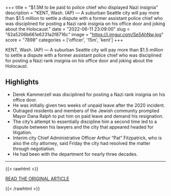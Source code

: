 +++
title = "$1.5M to be paid to police chief who displayed Nazi insignia"
description = "KENT, Wash. (AP) — A suburban Seattle city will pay more than $1.5 million to settle a dispute with a former assistant police chief who was disciplined for posting a Nazi rank insignia on his office door and joking about the Holocaust."
date = "2022-06-11 23:09:00"
slug = "62a5206b661e6231a2f8716c"
image = "https://i.imgur.com/Se5AhNw.jpg"
score = "7898"
categories = ['officer', '15m', 'kent']
+++

KENT, Wash. (AP) — A suburban Seattle city will pay more than $1.5 million to settle a dispute with a former assistant police chief who was disciplined for posting a Nazi rank insignia on his office door and joking about the Holocaust.

## Highlights

- Derek Kammerzell was disciplined for posting a Nazi rank insignia on his office door.
- He was initially given two weeks of unpaid leave after the 2020 incident.
- Outraged residents and members of the Jewish community prompted Mayor Dana Ralph to put him on paid leave and demand his resignation.
- The city’s attempt to essentially discipline him a second time led to a dispute between his lawyers and the city that appeared headed for litigation.
- Interim city Chief Administrative Officer Arthur “Pat” Fitzpatrick, who is also the city attorney, said Friday the city had resolved the matter through negotiation.
- He had been with the department for nearly three decades.

---

{{< rawhtml >}}
  <p class="article-category">
    <a target="_blank" href="https://apnews.com/article/b7bd34b6ddfdb3c1441862935dad7ea5">READ THE ORIGINAL ARTICLE</a>
  </p>
{{< /rawhtml >}}
